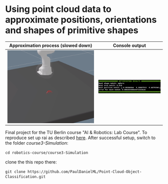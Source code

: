 # Using point cloud data to approximate positions, orientations and shapes of primitive shapes 


Approximation process (slowed down)           |  Console output
:---------------------------------:|:-------------------------:
![](/media/gif_1.gif "Shape approximation")  |  ![](/media/img_1.png "Output")

Final project for the TU Berlin course "AI & Robotics: Lab Course". 
To reproduce set up rai as described [here](https://github.com/MarcToussaint/robotics-course#setup-for-robotics-practical-in-simulation). 
After successful setup, switch to the folder *course3-Simulation*:

    cd robotics-course/course3-Simulation

clone the this repo there: 

    git clone https://github.com/PaulDanielML/Point-Cloud-Object-Classification.git